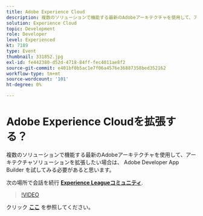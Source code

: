 ```yaml
---
title: Adobe Experience Cloud
description: 複数のソリューションで機能する最新のAdobeアーキテクチャを使用して、アーキテクチャソリューションを拡張したい場合は、 Adobe Developer App Builder を試してみる必要があると思います。 このセッションは、Adobe Developers Live Content イベントの一部として配信されました。
solution: Experience Cloud
topic: Development
role: Developer
level: Experienced
kt: 7189
type: Event
thumbnail: 331852.jpg
exl-id: fe442380-d52d-4718-84ff-fec4011ae8f2
source-git-commit: e401bf0b5ac1e7f06a4576e36887358bed352162
workflow-type: tm+mt
source-wordcount: '101'
ht-degree: 0%

---
```


# Adobe Experience Cloudを拡張する？

複数のソリューションで機能する最新のAdobeアーキテクチャを使用して、アーキテクチャソリューションを拡張したい場合は、 Adobe Developer App Builder を試してみる必要があると思います。

次の場所で会話を続行 **[Experience Leagueコミュニティ](https://adobe.ly/36Yd3v6)**.

>[!VIDEO](https://video.tv.adobe.com/v/331852/?quality=12&learn=on&hidetitle=true)

クリック **[ここ](/help/adobe-developers-live/assets/extend-experience-cloud.pdf)** を参照してください。
